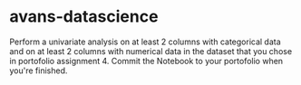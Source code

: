 # avans-datascience

Perform a univariate analysis on at least 2 columns with categorical data and on at least 2 columns with numerical data in the dataset that you chose in portofolio assignment 4. Commit the Notebook to your portofolio when you're finished.